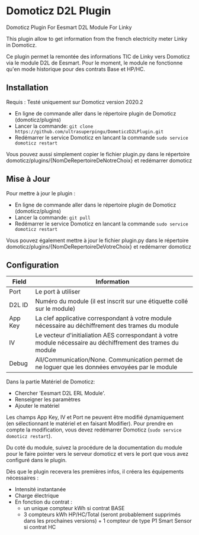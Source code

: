 # Domoticz D2L Plugin
Domoticz Plugin For Eesmart D2L Module For Linky

This plugin allow to get information from the french electricity meter Linky in Domoticz.

Ce plugin permet la remontée des informations TIC de Linky vers Domoticz via le module D2L de Eesmart. Pour le moment, le module ne fonctionne qu'en mode historique pour des contrats Base et HP/HC.

## Installation
Requis : Testé uniquement sur Domoticz version 2020.2

* En ligne de commande aller dans le répertoire plugin de Domoticz (domoticz/plugins)
* Lancer la commande: ```git clone https://github.com/ultrasuperpingu/DomoticzD2LPlugin.git```
* Redémarrer le service Domoticz en lancant la commande ```sudo service domoticz restart```

Vous pouvez aussi simplement copier le fichier plugin.py dans le répertoire domoticz/plugins/{NomDeRepertoireDeNotreChoix} et redémarrer domoticz

## Mise à Jour

Pour mettre à jour le plugin :

* En ligne de commande aller dans le répertoire plugin de Domoticz (domoticz/plugins)
* Lancer la commande: ```git pull```
* Redémarrer le service Domoticz en lancant la commande ```sudo service domoticz restart```

Vous pouvez également mettre à jour le fichier plugin.py dans le répertoire domoticz/plugins/{NomDeRepertoireDeVotreChoix} et redémarrer domoticz

## Configuration
| Field | Information|
| ----- | ---------- |
| Port  | Le port à utiliser |
| D2L ID  | Numéro du module (il est inscrit sur une étiquette collé sur le module)  |
| App Key | La clef applicative correspondant à votre module nécessaire au déchiffrement des trames du module |
| IV | Le vecteur d'initialiation AES correspondant à votre module nécessaire au déchiffrement des trames du module |
| Debug | All/Communication/None. Communication permet de ne loguer que les données envoyées par le module |

Dans la partie Matériel de Domoticz:

 * Chercher 'Eesmart D2L ERL Module'.
 * Renseigner les paramètres
 * Ajouter le matériel
 
Les champs App Key, IV et Port ne peuvent être modifié dynamiquement (en sélectionnant le matériel et en faisant Modifier). Pour prendre en compte la modification, vous devez redémarrer Domoticz (```sudo service domoticz restart```).

Du coté du module, suivez la procédure de la documentation du module pour le faire pointer vers le serveur domoticz et vers le port que vous avez configuré dans le plugin.

Dès que le plugin recevera les premières infos, il créera les équipements nécessaires :
 * Intensité instantanée
 * Charge électrique
 * En fonction du contrat :
   - un unique compteur kWh si contrat BASE
   - 3 compteurs kWh HP/HC/Total (seront probablement supprimés dans les prochaines versions) + 1 compteur de type P1 Smart Sensor si contrat HC

